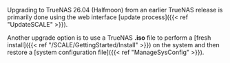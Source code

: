 &NewLine;

Upgrading to TrueNAS 26.04 (Halfmoon) from an earlier TrueNAS release is primarily done using the web interface [update process]({{< ref "UpdateSCALE" >}}).

Another upgrade option is to use a TrueNAS **.iso** file to perform a [fresh install]({{< ref "/SCALE/GettingStarted/Install" >}}) on the system and then restore a [system configuration file]({{< ref "ManageSysConfig" >}}).
